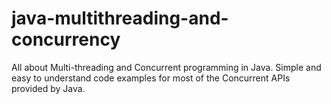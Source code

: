 # java-multithreading-and-concurrency

All about Multi-threading and Concurrent programming in Java. Simple and easy to understand code examples for most of the Concurrent APIs provided by Java.
